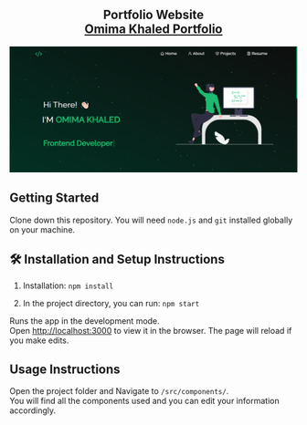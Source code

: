 <h2 align="center">
  Portfolio Website<br/>
  <a href="https://omima618.github.io/my-portfolio/" target="_blank">Omima Khaled Portfolio</a>
</h2>
<div align="center">
</div>
  <img alt="Demo" src="./Images/readme-img.png" />
<br/>

## Getting Started

Clone down this repository. You will need `node.js` and `git` installed globally on your machine.

## 🛠 Installation and Setup Instructions

1. Installation: `npm install`

2. In the project directory, you can run: `npm start`

Runs the app in the development mode.\
Open [http://localhost:3000](http://localhost:3000) to view it in the browser.
The page will reload if you make edits.

## Usage Instructions

Open the project folder and Navigate to `/src/components/`. <br/>
You will find all the components used and you can edit your information accordingly.
